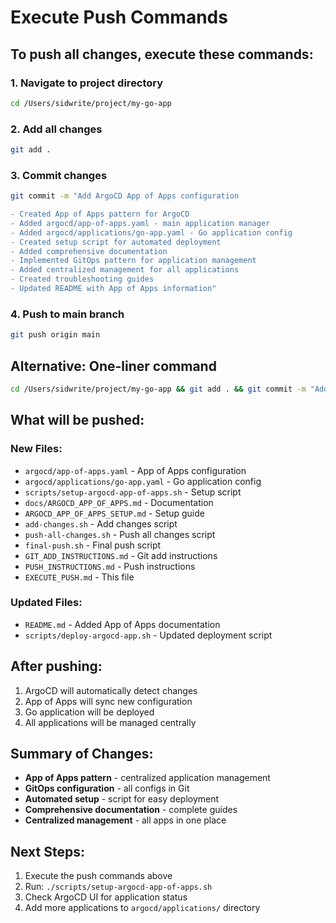 # Execute Push Commands

## To push all changes, execute these commands:

### 1. Navigate to project directory
```bash
cd /Users/sidwrite/project/my-go-app
```

### 2. Add all changes
```bash
git add .
```

### 3. Commit changes
```bash
git commit -m "Add ArgoCD App of Apps configuration

- Created App of Apps pattern for ArgoCD
- Added argocd/app-of-apps.yaml - main application manager
- Added argocd/applications/go-app.yaml - Go application config
- Created setup script for automated deployment
- Added comprehensive documentation
- Implemented GitOps pattern for application management
- Added centralized management for all applications
- Created troubleshooting guides
- Updated README with App of Apps information"
```

### 4. Push to main branch
```bash
git push origin main
```

## Alternative: One-liner command
```bash
cd /Users/sidwrite/project/my-go-app && git add . && git commit -m "Add ArgoCD App of Apps configuration" && git push origin main
```

## What will be pushed:

### New Files:
- `argocd/app-of-apps.yaml` - App of Apps configuration
- `argocd/applications/go-app.yaml` - Go application config
- `scripts/setup-argocd-app-of-apps.sh` - Setup script
- `docs/ARGOCD_APP_OF_APPS.md` - Documentation
- `ARGOCD_APP_OF_APPS_SETUP.md` - Setup guide
- `add-changes.sh` - Add changes script
- `push-all-changes.sh` - Push all changes script
- `final-push.sh` - Final push script
- `GIT_ADD_INSTRUCTIONS.md` - Git add instructions
- `PUSH_INSTRUCTIONS.md` - Push instructions
- `EXECUTE_PUSH.md` - This file

### Updated Files:
- `README.md` - Added App of Apps documentation
- `scripts/deploy-argocd-app.sh` - Updated deployment script

## After pushing:

1. ArgoCD will automatically detect changes
2. App of Apps will sync new configuration
3. Go application will be deployed
4. All applications will be managed centrally

## Summary of Changes:

- **App of Apps pattern** - centralized application management
- **GitOps configuration** - all configs in Git
- **Automated setup** - script for easy deployment
- **Comprehensive documentation** - complete guides
- **Centralized management** - all apps in one place

## Next Steps:

1. Execute the push commands above
2. Run: `./scripts/setup-argocd-app-of-apps.sh`
3. Check ArgoCD UI for application status
4. Add more applications to `argocd/applications/` directory
